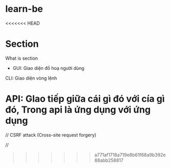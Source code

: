 # learn-be

<<<<<<< HEAD
# Section

What is section

- GUI: Giao diện đồ hoạ người dùng

CLI: Giao diện vòng lệnh

API: GIao tiếp giữa cái gì đó với cía gì đó, Trong api là ứng dụng với ứng dụng
=======
// CSRF attack (Cross-site request forgery)

//
>>>>>>> a771af1718a719e8b61f68a9b392e88abb258817
